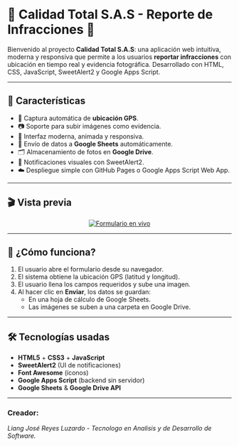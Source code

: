 # 📸 Calidad Total S.A.S - Reporte de Infracciones 🚧

Bienvenido al proyecto **Calidad Total S.A.S**: una aplicación web intuitiva, moderna y responsiva que permite a los usuarios **reportar infracciones** con ubicación en tiempo real y evidencia fotográfica. Desarrollado con HTML, CSS, JavaScript, SweetAlert2 y Google Apps Script.

---

## 🌟 Características

- 🧭 Captura automática de **ubicación GPS**.
- 📷 Soporte para subir imágenes como evidencia.
- 🎨 Interfaz moderna, animada y responsiva.
- 💾 Envío de datos a **Google Sheets** automáticamente.
- 🗂️ Almacenamiento de fotos en **Google Drive**.
- 🔔 Notificaciones visuales con SweetAlert2.
- ☁️ Despliegue simple con GitHub Pages o Google Apps Script Web App.

---

## 🎬 Vista previa

<p align="center">
  <a href="https://liangreyes12.github.io/calidadtotalsas.github.io/" target="_blank">
    <img src="https://img.shields.io/badge/🛰️ Ver_formulario_en_vivo-0056b3?style=for-the-badge&logo=google-chrome&logoColor=white" alt="Formulario en vivo">
  </a>
</p>

---

## 🚀 ¿Cómo funciona?

1. El usuario abre el formulario desde su navegador.
2. El sistema obtiene la ubicación GPS (latitud y longitud).
3. El usuario llena los campos requeridos y sube una imagen.
4. Al hacer clic en **Enviar**, los datos se guardan:
   - En una hoja de cálculo de Google Sheets.
   - Las imágenes se suben a una carpeta en Google Drive.
     
---

## 🛠️ Tecnologías usadas

- **HTML5** + **CSS3** + **JavaScript**
- **SweetAlert2** (UI de notificaciones)
- **Font Awesome** (íconos)
- **Google Apps Script** (backend sin servidor)
- **Google Sheets** & **Google Drive API**

---
### Creador:
*Liang José Reyes Luzardo - Tecnologo en Analisis y de Desarrollo de Software.*
